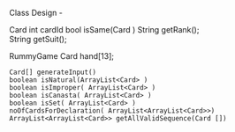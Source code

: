 Class Design - 

Card
    int cardId
    bool isSame(Card )
    String getRank();	
    String getSuit();	

RummyGame
	Card hand[13];	

	Card[] generateInput()
	boolean isNatural(ArrayList<Card> )
	boolean isImproper( ArrayList<Card> )
	boolean isCanasta( ArrayList<Card> )
	boolean isSet( ArrayList<Card> )
	noOfCardsForDeclaration( ArrayList<ArrayList<Card>>)
	ArrayList<ArrayList<Card>> getAllValidSequence(Card [])
	
	
